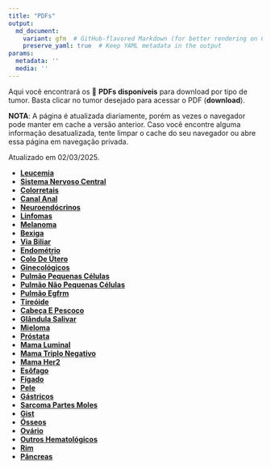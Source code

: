 ```yaml
---
title: "PDFs"
output: 
  md_document:
    variant: gfm  # GitHub-flavored Markdown (for better rendering on GitHub)
    preserve_yaml: true  # Keep YAML metadata in the output
params:
  metadata: ''
  media: ''
---
```


<script async src="https://scripts.simpleanalyticscdn.com/latest.js"></script>

Aqui você encontrará os 📝 **PDFs disponíveis** para download por tipo
de tumor. Basta clicar no tumor desejado para acessar o PDF
(**download**).

**NOTA**: A página é atualizada diariamente, porém as vezes o navegador
pode manter em cache a versão anterior. Caso você encontre alguma
informação desatualizada, tente limpar o cache do seu navegador ou abre
essa página em navegação privada.

Atualizado em 02/03/2025.

- [**Leucemia**](https://coeoralmeds-e768.restdb.io/media/67c3eb28f63b80480012f0c9?download=true)
- [**Sistema Nervoso
  Central**](https://coeoralmeds-e768.restdb.io/media/67c3eb2af63b80480012f0cc?download=true)
- [**Colorretais**](https://coeoralmeds-e768.restdb.io/media/67c3eb2cf63b80480012f0d2?download=true)
- [**Canal
  Anal**](https://coeoralmeds-e768.restdb.io/media/67c3eb2df63b80480012f0d3?download=true)
- [**Neuroendócrinos**](https://coeoralmeds-e768.restdb.io/media/67c3eb2ef63b80480012f0d5?download=true)
- [**Linfomas**](https://coeoralmeds-e768.restdb.io/media/67c3eb2ff63b80480012f0d7?download=true)
- [**Melanoma**](https://coeoralmeds-e768.restdb.io/media/67c3eb30f63b80480012f0d9?download=true)
- [**Bexiga**](https://coeoralmeds-e768.restdb.io/media/67c3eb31f63b80480012f0db?download=true)
- [**Via
  Biliar**](https://coeoralmeds-e768.restdb.io/media/67c3eb33f63b80480012f0dd?download=true)
- [**Endométrio**](https://coeoralmeds-e768.restdb.io/media/67c3eb34f63b80480012f0e2?download=true)
- [**Colo De
  Útero**](https://coeoralmeds-e768.restdb.io/media/67c3eb35f63b80480012f0e4?download=true)
- [**Ginecológicos**](https://coeoralmeds-e768.restdb.io/media/67c3eb36f63b80480012f0e6?download=true)
- [**Pulmão Pequenas
  Células**](https://coeoralmeds-e768.restdb.io/media/67c3eb37f63b80480012f0e8?download=true)
- [**Pulmão Não Pequenas
  Células**](https://coeoralmeds-e768.restdb.io/media/67c3eb38f63b80480012f0ea?download=true)
- [**Pulmão
  Egfrm**](https://coeoralmeds-e768.restdb.io/media/67c3eb3af63b80480012f0ec?download=true)
- [**Tireóide**](https://coeoralmeds-e768.restdb.io/media/67c3eb3df63b80480012f0f1?download=true)
- [**Cabeça E
  Pescoço**](https://coeoralmeds-e768.restdb.io/media/67c3eb3ef63b80480012f0f3?download=true)
- [**Glândula
  Salivar**](https://coeoralmeds-e768.restdb.io/media/67c3eb3ff63b80480012f0f5?download=true)
- [**Mieloma**](https://coeoralmeds-e768.restdb.io/media/67c3eb40f63b80480012f0f6?download=true)
- [**Próstata**](https://coeoralmeds-e768.restdb.io/media/67c3eb41f63b80480012f0f8?download=true)
- [**Mama
  Luminal**](https://coeoralmeds-e768.restdb.io/media/67c3eb44f63b80480012f0fc?download=true)
- [**Mama Triplo
  Negativo**](https://coeoralmeds-e768.restdb.io/media/67c3eb45f63b80480012f0fe?download=true)
- [**Mama
  Her2**](https://coeoralmeds-e768.restdb.io/media/67c3eb46f63b80480012f100?download=true)
- [**Esôfago**](https://coeoralmeds-e768.restdb.io/media/67c3eb48f63b80480012f103?download=true)
- [**Fígado**](https://coeoralmeds-e768.restdb.io/media/67c3eb49f63b80480012f104?download=true)
- [**Pele**](https://coeoralmeds-e768.restdb.io/media/67c3eb4af63b80480012f106?download=true)
- [**Gástricos**](https://coeoralmeds-e768.restdb.io/media/67c3eb4bf63b80480012f108?download=true)
- [**Sarcoma Partes
  Moles**](https://coeoralmeds-e768.restdb.io/media/67c3eb4df63b80480012f10a?download=true)
- [**Gist**](https://coeoralmeds-e768.restdb.io/media/67c3eb4ef63b80480012f10c?download=true)
- [**Ósseos**](https://coeoralmeds-e768.restdb.io/media/67c3eb4ff63b80480012f10e?download=true)
- [**Ovário**](https://coeoralmeds-e768.restdb.io/media/67c3eb50f63b80480012f110?download=true)
- [**Outros
  Hematológicos**](https://coeoralmeds-e768.restdb.io/media/67c3eb51f63b80480012f112?download=true)
- [**Rim**](https://coeoralmeds-e768.restdb.io/media/67c3eb52f63b80480012f114?download=true)
- [**Pâncreas**](https://coeoralmeds-e768.restdb.io/media/67c3eb53f63b80480012f116?download=true)
